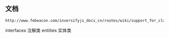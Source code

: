 ## 文档
```
http://www.febeacon.com/inversifyjs_docs_cn/routes/wiki/support_for_classes.html
```

interfaces 注解类
entities 实体类